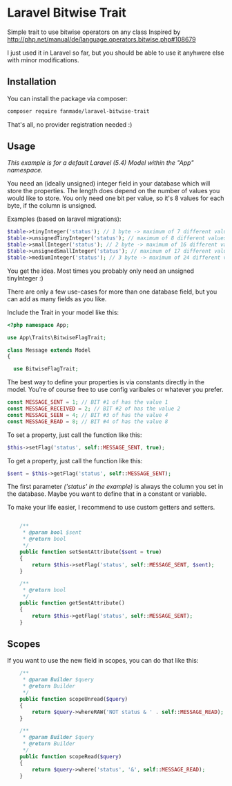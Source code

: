 # Laravel Bitwise Trait
Simple trait to use bitwise operators on any class
Inspired by http://php.net/manual/de/language.operators.bitwise.php#108679

I just used it in Laravel so far, but you should be able to use it anyhwere else with minor modifications.

## Installation

You can install the package via composer:

```bash
composer require fanmade/laravel-bitwise-trait
```
That's all, no provider registration needed :)

## Usage

*This example is for a default Laravel (5.4) Model within the "App" namespace.*

You need an (ideally unsigned) integer field in your database which will store the properties.
The length does depend on the number of values you would like to store. You only need one bit per value, so it's 8 values for each byte, if the column is unsigned.

Examples (based on laravel migrations):
```php
$table->tinyInteger('status'); // 1 byte -> maximum of 7 different values
$table->unsignedTinyInteger('status'); // maximum of 8 different values
$table->smallInteger('status'); // 2 byte -> maximum of 16 different values
$table->unsignedSmallInteger('status'); // maximum of 17 different values
$table->mediumInteger('status'); // 3 byte -> maximum of 24 different values
```
You get the idea. Most times you probably only need an unsigned tinyInteger :)

There are only a few use-cases for more than one database field, but you can add as many fields as you like.

Include the Trait in your model like this:
```php
<?php namespace App;

use App\Traits\BitwiseFlagTrait;

class Message extends Model
{

  use BitwiseFlagTrait;
```

The best way to define your properties is via constants directly in the model.
You're of course free to use config varibales or whatever you prefer.
```php
const MESSAGE_SENT = 1; // BIT #1 of has the value 1
const MESSAGE_RECEIVED = 2; // BIT #2 of has the value 2
const MESSAGE_SEEN = 4; // BIT #3 of has the value 4
const MESSAGE_READ = 8; // BIT #4 of has the value 8
```

To set a property, just call the function like this:
```php
$this->setFlag('status', self::MESSAGE_SENT, true);
```

To get a property, just call the function like this:
```php
$sent = $this->getFlag('status', self::MESSAGE_SENT);
```
The first parameter *('status' in the example)* is always the column you set in the database.
Maybe you want to define that in a constant or variable.

To make your life easier, I recommend to use custom getters and setters.
```php

    /**
     * @param bool $sent
     * @return bool
     */
    public function setSentAttribute($sent = true)
    {
        return $this->setFlag('status', self::MESSAGE_SENT, $sent);
    }

    /**
     * @return bool
     */
    public function getSentAttribute()
    {
        return $this->getFlag('status', self::MESSAGE_SENT);
    }

```

## Scopes
If you want to use the new field in scopes, you can do that like this:
```php
    /**
     * @param Builder $query
     * @return Builder
     */
    public function scopeUnread($query)
    {
        return $query->whereRAW('NOT status & ' . self::MESSAGE_READ);
    }

    /**
     * @param Builder $query
     * @return Builder
     */
    public function scopeRead($query)
    {
        return $query->where('status', '&', self::MESSAGE_READ);
    }

```
